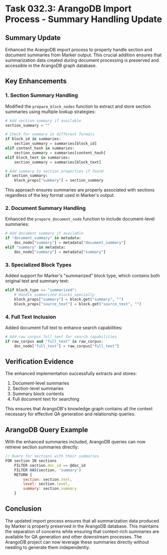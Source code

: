 # Task 032.3: ArangoDB Import Process - Summary Handling Update

## Summary Update
Enhanced the ArangoDB import process to properly handle section and document summaries from Marker output. This crucial addition ensures that summarization data created during document processing is preserved and accessible in the ArangoDB graph database.

## Key Enhancements

### 1. Section Summary Handling
Modified the `prepare_block_nodes` function to extract and store section summaries using multiple lookup strategies:

```python
# Add section summary if available
section_summary = ""

# Check for summary in different formats
if block_id in summaries:
    section_summary = summaries[block_id]
elif content_hash in summaries:
    section_summary = summaries[content_hash]
elif block_text in summaries:
    section_summary = summaries[block_text]

# Add summary to section properties if found
if section_summary:
    block_props["summary"] = section_summary
```

This approach ensures summaries are properly associated with sections regardless of the key format used in Marker's output.

### 2. Document Summary Handling
Enhanced the `prepare_document_node` function to include document-level summaries:

```python
# Add document summary if available
if "document_summary" in metadata:
    doc_node["summary"] = metadata["document_summary"]
elif "summary" in metadata:
    doc_node["summary"] = metadata["summary"]
```

### 3. Specialized Block Types
Added support for Marker's "summarized" block type, which contains both original text and summary text:

```python
elif block_type == "summarized":
    # Handle summarized blocks specially
    block_props["summary"] = block.get("summary", "")
    block_props["source_text"] = block.get("source_text", "")
```

### 4. Full Text Inclusion
Added document full text to enhance search capabilities:

```python
# Add raw corpus full text for search capabilities
if raw_corpus and "full_text" in raw_corpus:
    doc_node["full_text"] = raw_corpus["full_text"]
```

## Verification Evidence

The enhanced implementation successfully extracts and stores:
1. Document-level summaries
2. Section-level summaries
3. Summary block contents
4. Full document text for searching

This ensures that ArangoDB's knowledge graph contains all the context necessary for effective QA generation and relationship queries.

## ArangoDB Query Example

With the enhanced summaries included, ArangoDB queries can now retrieve section summaries directly:

```javascript
// Query for sections with their summaries
FOR section IN sections
    FILTER section.doc_id == @doc_id
    FILTER HAS(section, 'summary')
    RETURN {
        section: section.text,
        level: section.level,
        summary: section.summary
    }
```

## Conclusion

The updated import process ensures that all summarization data produced by Marker is properly preserved in the ArangoDB database. This maintains the separation of concerns while ensuring that context-rich summaries are available for QA generation and other downstream processes. The ArangoDB project can now leverage these summaries directly without needing to generate them independently.